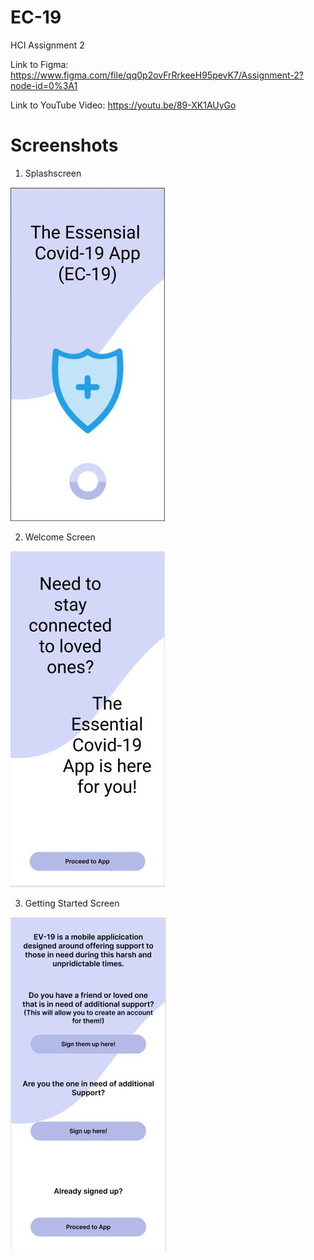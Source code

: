 # EC-19
HCI Assignment 2

Link to Figma: https://www.figma.com/file/qq0p2ovFrRrkeeH95pevK7/Assignment-2?node-id=0%3A1

Link to YouTube Video: https://youtu.be/89-XK1AUyGo

# Screenshots

1. Splashscreen

![alt text](https://raw.githubusercontent.com/clarksoc/EC-19/main/1.%20Splashscreen.JPG)

2. Welcome Screen

![alt text](https://raw.githubusercontent.com/clarksoc/EC-19/main/2.%20Welcome%20Screen.JPG)

3. Getting Started Screen

![alt text](https://raw.githubusercontent.com/clarksoc/EC-19/main/3.%20Getting%20Started%20Screen.JPG)

